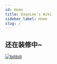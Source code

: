 ```yaml
---
id: Home
title: DaqoLee's Wiki
sidebar_label: Home
slug: /
---
```


## 还在装修中~

[![bilibili](https://img.shields.io/badge/dynamic/json?labelColor=FE7398&label=BILIBILI&query=%24.data.totalSubs&url=https%3A%2F%2Fapi.spencerwoo.com%2Fsubstats%2F%3Fsource%3Dbilibili%26queryKey%3D483818980&color=282c34&longCache=true?&style=for-the-badge)](https://space.bilibili.com/483818980)
